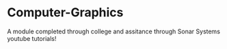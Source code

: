 # Computer-Graphics

A module completed through college and assitance through Sonar Systems youtube tutorials!
